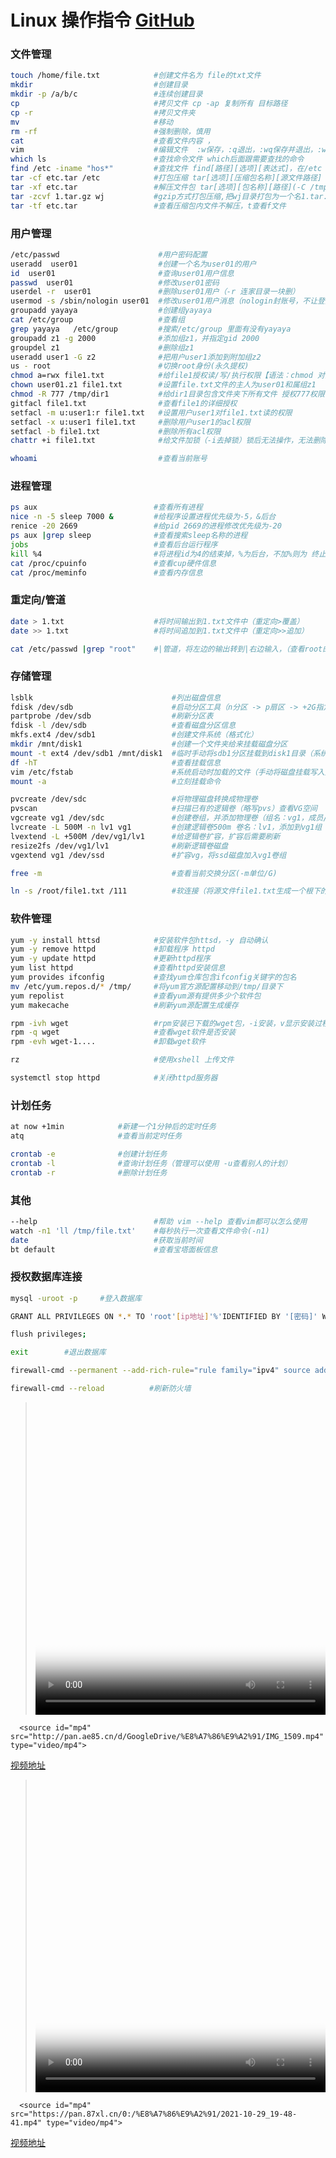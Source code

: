 # Linux 操作指令 [GitHub](https://github.com/liangziai77/liangziai77.github.io/blob/master/dosc/markdown/linux.md)

### 文件管理
```Bash
touch /home/file.txt    		#创建文件名为 file的txt文件  
mkdir                   		#创建目录     
mkdir -p /a/b/c         		#连续创建目录
cp                      		#拷贝文件 cp -ap 复制所有 目标路径
cp -r                   		#拷贝文件夹   
mv                      		#移动         
rm -rf                  		#强制删除，慎用
cat                     		#查看文件内容 ，
vim                     		#编辑文件  :w保存，:q退出，:wq保存并退出，:wq!退出不保存
which ls                		#查找命令文件 which后面跟需要查找的命令
find /etc -iname "hos*" 		#查找文件 find[路径][选项][表达式]，在/etc 下查找名字带有hos的文件 -iname（i忽略大小写）
tar -cf etc.tar /etc    		#打包压缩 tar[选项][压缩包名称][源文件路径]
tar -xf etc.tar         		#解压文件包 tar[选项][包名称][路径](-C /tmp)解压到/tmp里面，不写路径则解压到当前目录 
tar -zcvf 1.tar.gz wj   		#gzip方式打包压缩,把wj目录打包为一个名1.tar.gz的包
tar -tf etc.tar                 #查看压缩包内文件不解压，t查看f文件
```


### 用户管理
```Bash
/etc/passwd                      #用户密码配置
useradd  user01                  #创建一个名为user01的用户
id  user01                       #查询user01用户信息
passwd  user01                   #修改user01密码
userdel -r  user01               #删除user01用户（-r 连家目录一块删）
usermod -s /sbin/nologin user01  #修改user01用户消息（nologin封账号，不让登入）
groupadd yayaya                  #创建组yayaya
cat /etc/group                   #查看组
grep yayaya   /etc/group         #搜索/etc/group 里面有没有yayaya
groupadd z1 -g 2000              #添加组z1，并指定gid 2000
groupdel z1                      #删除组z1
useradd user1 -G z2              #把用户user1添加到附加组z2
us - root                        #切换root身份(永久提权)
chmod a=rwx file1.txt            #给file1授权读/写/执行权限【语法：chmod 对象(u/g/o/a) 赋值符(+/-/=)授权类型(r/w/x)】
chown user01.z1 file1.txt        #设置file.txt文件的主人为user01和属组z1
chmod -R 777 /tmp/dir1           #给dir1目录包含文件夹下所有文件 授权777权限
gitfacl file1.txt                #查看file1的详细授权
setfacl -m u:user1:r file1.txt   #设置用户user1对file1.txt读的权限
setfacl -x u:user1 file1.txt     #删除用户user1的acl权限
setfacl -b file1.txt             #删除所有acl权限
chattr +i file1.txt              #给文件加锁（-i去掉锁）锁后无法操作，无法删除

whoami                           #查看当前账号
```


### 进程管理
```Bash
ps aux                          #查看所有进程
nice -n -5 sleep 7000 &         #给程序设置进程优先级为-5，&后台
renice -20 2669                 #给pid 2669的进程修改优先级为-20
ps aux |grep sleep              #查看搜索sleep名称的进程
jobs                            #查看后台运行程序
kill %4                         #将进程id为4的结束掉，%为后台，不加%则为 终止pid为4的进程。
cat /proc/cpuinfo               #查看cup硬件信息
cat /proc/meminfo               #查看内存信息
```


### 重定向/管道
```Bash
date > 1.txt                    #将时间输出到1.txt文件中（重定向>覆盖）
date >> 1.txt                   #将时间追加到1.txt文件中（重定向>>追加）

cat /etc/passwd |grep "root"	#|管道，将左边的输出转到|右边输入，（查看root的密码信息）
```


### 存储管理
```Bash
lsblk                               #列出磁盘信息
fdisk /dev/sdb                      #启动分区工具（n分区 -> p扇区 -> +2G指定分区大小 -> w保存分区信息,d删除分区）
partprobe /dev/sdb                  #刷新分区表
fdisk -l /dev/sdb                   #查看磁盘分区信息
mkfs.ext4 /dev/sdb1                 #创建文件系统（格式化）
mkdir /mnt/disk1                    #创建一个文件夹给来挂载磁盘分区
mount -t ext4 /dev/sdb1 /mnt/disk1  #临时手动将sdb1分区挂载到disk1目录（系统重启挂载就消失了）
df -hT                              #查看挂载信息
vim /etc/fstab                      #系统启动时加载的文件（手动将磁盘挂载写入文件中，在最后一行，/dev/sdb1 /mnt/disk1 ext4 defaults 0 0）
mount -a                            #立刻挂载命令

pvcreate /dev/sdc                   #将物理磁盘转换成物理卷
pvscan                              #扫描已有的逻辑卷（略写pvs）查看VG空间
vgcreate vg1 /dev/sdc               #创建卷组，并添加物理卷（组名：vg1，成员/dev/sdc）
lvcreate -L 500M -n lv1 vg1         #创建逻辑卷500m 卷名：lv1，添加到vg1组
lvextend -L +500M /dev/vg1/lv1      #给逻辑卷扩容，扩容后需要刷新
resize2fs /dev/vg1/lv1              #刷新逻辑卷磁盘
vgextend vg1 /dev/ssd               #扩容vg，将ssd磁盘加入vg1卷组

free -m                             #查看当前交换分区(-m单位/G)

ln -s /root/file1.txt /111          #软连接（将源文件file1.txt生成一个根下的111软连接，如Windows的快捷方式）
```

### 软件管理
```Bash
yum -y install httsd            #安装软件包httsd，-y 自动确认
yum -y remove httpd             #卸载程序 httpd
yum -y update httpd             #更新httpd程序
yum list httpd                  #查看httpd安装信息
yum provides ifconfig           #查找yum仓库包含ifconfig关键字的包名
mv /etc/yum.repos.d/* /tmp/     #将yum官方源配置移动到/tmp/目录下
yum repolist                    #查看yum源有提供多少个软件包
yum makecache                   #刷新yum源配置生成缓存

rpm -ivh wget                   #rpm安装已下载的wget包，-i安装，v显示安装过程，h安装进度
rpm -q wget                     #查看wget软件是否安装
rpm -evh wget-1....             #卸载wget软件

rz                              #使用xshell 上传文件

systemctl stop httpd            #关闭httpd服务器
```

### 计划任务
```Bash
at now +1min            #新建一个1分钟后的定时任务
atq                     #查看当前定时任务

crontab -e              #创建计划任务
crontab -l              #查询计划任务（管理可以使用 -u查看别人的计划）
crontab -r              #删除计划任务
```

### 其他
```Bash
--help                      	#帮助 vim --help 查看vim都可以怎么使用
watch -n1 'll /tmp/file.txt'	#每秒执行一次查看文件命令(-n1)
date                            #获取当前时间
bt default                      #查看宝塔面板信息
```


### 授权数据库连接
```Bash
mysql -uroot -p		#登入数据库

GRANT ALL PRIVILEGES ON *.* TO 'root'[ip地址]'%'IDENTIFIED BY '[密码]' WITH GRANT OPTION;

flush privileges;

exit		#退出数据库

firewall-cmd --permanent --add-rich-rule="rule family="ipv4" source address="[ip地址]" port protocol="tcp" port="3306" accept"      #给防火墙加白

firewall-cmd --reload          #刷新防火墙
```

> <video id="video" controls="" preload="none" width= "100%" height= "500" poster="https://github.com/yoocl/material/raw/master/img/gz-djdd/0.png">
      <source id="mp4" src="http://pan.ae85.cn/d/GoogleDrive/%E8%A7%86%E9%A2%91/IMG_1509.mp4" type="video/mp4">
</video>

[视频地址](http://pan.ae85.cn/d/GoogleDrive/%E8%A7%86%E9%A2%91/IMG_1509.mp4)


> <video id="video" controls="" preload="none" width= "100%" height= "500" poster="https://pan.87xl.cn/0:/%E8%A7%86%E9%A2%91/2021-10-29_19-48-41.mp4">
      <source id="mp4" src="https://pan.87xl.cn/0:/%E8%A7%86%E9%A2%91/2021-10-29_19-48-41.mp4" type="video/mp4">
</video>

[视频地址](https://pan.87xl.cn/0:/%E8%A7%86%E9%A2%91/2021-10-29_19-48-41.mp4)

